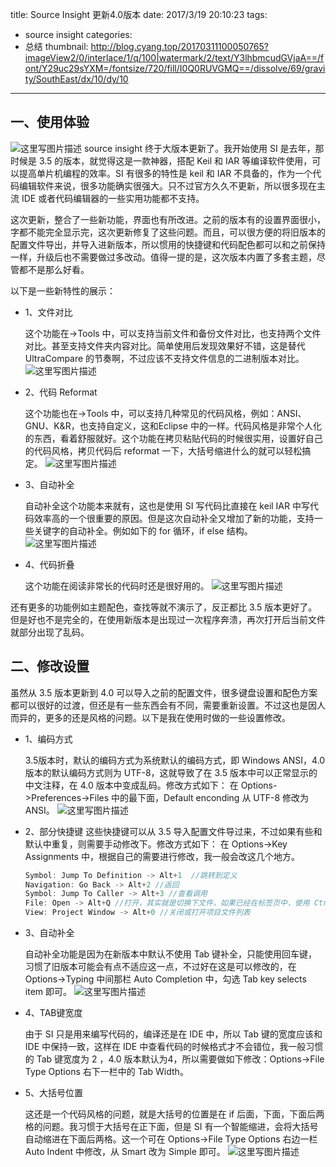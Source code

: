 title: Source Insight 更新4.0版本
date: 2017/3/19 20:10:23
tags:
- source insight
categories:
- 总结
thumbnail: http://blog.cyang.top/20170311100050765?imageView2/0/interlace/1/q/100|watermark/2/text/Y3lhbmcudGVjaA==/font/Y29uc29sYXM=/fontsize/720/fill/I0Q0RUVGMQ==/dissolve/69/gravity/SouthEast/dx/10/dy/10
---


## 一、使用体验
![这里写图片描述](http://blog.cyang.top/20170311100050765?imageView2/0/interlace/1/q/100|watermark/2/text/Y3lhbmcudGVjaA==/font/Y29uc29sYXM=/fontsize/720/fill/I0Q0RUVGMQ==/dissolve/69/gravity/SouthEast/dx/10/dy/10)
source insight 终于大版本更新了。我开始使用 SI 是去年，那时候是 3.5 的版本，就觉得这是一款神器，搭配 Keil 和 IAR 等编译软件使用，可以提高单片机编程的效率。SI 有很多的特性是 keil 和 IAR 不具备的，作为一个代码编辑软件来说，很多功能确实很强大。只不过官方久久不更新，所以很多现在主流 IDE 或者代码编辑器的一些实用功能都不支持。

<!-- more -->

这次更新，整合了一些新功能，界面也有所改进。之前的版本有的设置界面很小，字都不能完全显示完，这次更新修复了这些问题。而且，可以很方便的将旧版本的配置文件导出，并导入进新版本，所以惯用的快捷键和代码配色都可以和之前保持一样，升级后也不需要做过多改动。值得一提的是，这次版本内置了多套主题，尽管都不是那么好看。

以下是一些新特性的展示：

- 1、文件对比
 
    这个功能在->Tools 中，可以支持当前文件和备份文件对比，也支持两个文件对比。甚至支持文件夹内容对比。简单使用后发现效果好不错，这是替代 UltraCompare 的节奏啊，不过应该不支持文件信息的二进制版本对比。
    ![这里写图片描述](http://blog.cyang.top/20170311095522944?imageView2/0/interlace/1/q/100|watermark/2/text/Y3lhbmcudGVjaA==/font/Y29uc29sYXM=/fontsize/720/fill/I0Q0RUVGMQ==/dissolve/69/gravity/SouthEast/dx/10/dy/10)

- 2、代码 Reformat

    这个功能也在->Tools 中，可以支持几种常见的代码风格，例如：ANSI、GNU、K&R，也支持自定义，这和Eclipse 中的一样。代码风格是非常个人化的东西，看着舒服就好。这个功能在拷贝粘贴代码的时候很实用，设置好自己的代码风格，拷贝代码后 reformat 一下，大括号缩进什么的就可以轻松搞定。
    ![这里写图片描述](http://blog.cyang.top/20170311095742213?imageView2/0/interlace/1/q/100|watermark/2/text/Y3lhbmcudGVjaA==/font/Y29uc29sYXM=/fontsize/720/fill/I0Q0RUVGMQ==/dissolve/69/gravity/SouthEast/dx/10/dy/10)

- 3、自动补全

    自动补全这个功能本来就有，这也是使用 SI 写代码比直接在 keil IAR 中写代码效率高的一个很重要的原因。但是这次自动补全又增加了新的功能，支持一些关键字的自动补全。例如如下的 for 循环，if else 结构。
    ![这里写图片描述](http://blog.cyang.top/20170311095618672?imageView2/0/interlace/1/q/100|watermark/2/text/Y3lhbmcudGVjaA==/font/Y29uc29sYXM=/fontsize/720/fill/I0Q0RUVGMQ==/dissolve/69/gravity/SouthEast/dx/10/dy/10)

- 4、代码折叠

    这个功能在阅读非常长的代码时还是很好用的。
    ![这里写图片描述](http://blog.cyang.top/20170311095819439?imageView2/0/interlace/1/q/100|watermark/2/text/Y3lhbmcudGVjaA==/font/Y29uc29sYXM=/fontsize/720/fill/I0Q0RUVGMQ==/dissolve/69/gravity/SouthEast/dx/10/dy/10)

还有更多的功能例如主题配色，查找等就不演示了，反正都比 3.5 版本更好了。但是好也不是完全的，在使用新版本是出现过一次程序奔溃，再次打开后当前文件就部分出现了乱码。

## 二、修改设置
虽然从 3.5 版本更新到 4.0 可以导入之前的配置文件，很多键盘设置和配色方案都可以很好的过渡，但还是有一些东西会有不同，需要重新设置。不过这也是因人而异的，更多的还是风格的问题。以下是我在使用时做的一些设置修改。

- 1、编码方式

    3.5版本时，默认的编码方式为系统默认的编码方式，即 Windows ANSI，4.0版本的默认编码方式则为 UTF-8，这就导致了在 3.5 版本中可以正常显示的中文注释，在 4.0 版本中变成乱码。修改方式如下：
    在 Options->Preferences->Files 中的最下面，Default enconding 从 UTF-8 修改为 ANSI。
    ![这里写图片描述](http://blog.cyang.top/20170311095850887?imageView2/0/interlace/1/q/100|watermark/2/text/Y3lhbmcudGVjaA==/font/Y29uc29sYXM=/fontsize/720/fill/I0Q0RUVGMQ==/dissolve/69/gravity/SouthEast/dx/10/dy/10)

- 2、部分快捷键
    这些快捷键可以从 3.5 导入配置文件导过来，不过如果有些和默认中重复，则需要手动修改下。修改方式如下： 在 Options->Key Assignments 中，根据自己的需要进行修改，我一般会改这几个地方。

    ```c
    Symbol: Jump To Definition -> Alt+1  //跳转到定义
    Navigation: Go Back -> Alt+2 //返回
    Symbol: Jump To Caller -> Alt+3 //查看调用
    File: Open -> Alt+Q //打开，其实就是切换下文件，如果已经在标签页中，使用 Ctrl+Tab 也行
    View: Project Window -> Alt+0 //关闭或打开项目文件列表
    ```

- 3、自动补全

    自动补全功能是因为在新版本中默认不使用 Tab 键补全，只能使用回车键，习惯了旧版本可能会有点不适应这一点，不过好在这是可以修改的，在 Options->Typing 中间那栏 Auto Completion 中，勾选 Tab key selects item 即可。
    ![这里写图片描述](http://blog.cyang.top/20170311095924669?imageView2/0/interlace/1/q/100|watermark/2/text/Y3lhbmcudGVjaA==/font/Y29uc29sYXM=/fontsize/720/fill/I0Q0RUVGMQ==/dissolve/69/gravity/SouthEast/dx/10/dy/10)

- 4、TAB键宽度
    
    由于 SI 只是用来编写代码的，编译还是在 IDE 中，所以 Tab 键的宽度应该和 IDE 中保持一致，这样在 IDE 中查看代码的时候格式才不会错位，我一般习惯的 Tab 键宽度为 2 ，4.0 版本默认为4，所以需要做如下修改：Options->File Type Options 右下一栏中的 Tab Width。
    

- 5、大括号位置
    
    这还是一个代码风格的问题，就是大括号的位置是在 if 后面，下面，下面后两格的问题。我习惯于大括号在正下面，但是 SI 有一个智能缩进，会将大括号自动缩进在下面后两格。这一个可在 Options->File Type Options 右边一栏 Auto Indent 中修改，从 Smart 改为 Simple 即可。
    ![这里写图片描述](http://blog.cyang.top/20170311095942466?imageView2/0/interlace/1/q/100|watermark/2/text/Y3lhbmcudGVjaA==/font/Y29uc29sYXM=/fontsize/720/fill/I0Q0RUVGMQ==/dissolve/69/gravity/SouthEast/dx/10/dy/10)